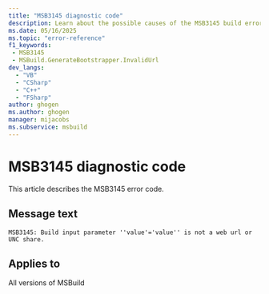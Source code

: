 ```yaml
---
title: "MSB3145 diagnostic code"
description: Learn about the possible causes of the MSB3145 build error, and get troubleshooting tips.
ms.date: 05/16/2025
ms.topic: "error-reference"
f1_keywords:
 - MSB3145
 - MSBuild.GenerateBootstrapper.InvalidUrl
dev_langs:
  - "VB"
  - "CSharp"
  - "C++"
  - "FSharp"
author: ghogen
ms.author: ghogen
manager: mijacobs
ms.subservice: msbuild
---
```


# MSB3145 diagnostic code

<!-- :::ErrorDefinitionDescription::: -->
<!-- :::editable-content name="introDescription"::: -->
This article describes the MSB3145 error code.
<!-- :::editable-content-end::: -->

## Message text

<!-- :::editable-content name="messageText"::: -->
`MSB3145: Build input parameter ''value'='value'' is not a web url or UNC share.`
<!-- :::editable-content-end::: -->
<!-- MSB3145: Build input parameter '{0}={1}' is not a web url or UNC share. -->

<!-- :::editable-content name="postOutputDescription"::: -->
<!--
{StrBegin="MSB3145: "}
-->
<!-- :::editable-content-end::: -->
<!-- :::ErrorDefinitionDescription-end::: -->

## Applies to

All versions of MSBuild
